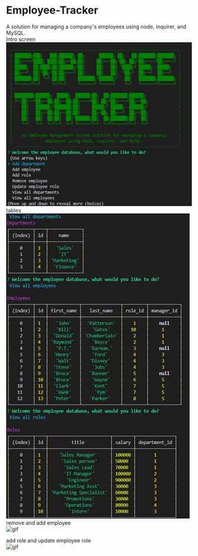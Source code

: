 # Employee-Tracker

A solution for managing a company's employees using node, inquirer, and MySQL.
<br>
Intro screen
<br>
![intro](images/intro.jpg)
<br>
tables
<br>
![tables](images/tables.jpg)
<br>
remove and add employee
<br>
![gif](images/employee.gif)


add role and update employee role
<br>
![gif](images/role.gif)
